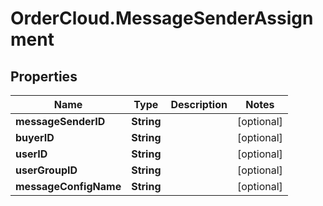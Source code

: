 # OrderCloud.MessageSenderAssignment

## Properties
Name | Type | Description | Notes
------------ | ------------- | ------------- | -------------
**messageSenderID** | **String** |  | [optional] 
**buyerID** | **String** |  | [optional] 
**userID** | **String** |  | [optional] 
**userGroupID** | **String** |  | [optional] 
**messageConfigName** | **String** |  | [optional] 


